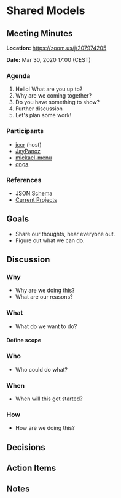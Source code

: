 # Shared Models

## Meeting Minutes

**Location:** https://zoom.us/j/207974205

**Date:** Mar 30, 2020 17:00 (CEST)

### Agenda

1. Hello! What are you up to?
2. Why are we coming together?
3. Do you have something to show?
4. Further discussion
5. Let's plan some work!

### Participants

- [jccr](https://github.com/jccr) (host)
- [JayPanoz](https://github.com/JayPanoz)
- [mickael-menu](https://github.com/mickael-menu)
- [qnga](https://github.com/qnga)

### References

- [JSON Schema](https://github.com/readium/webpub-manifest/tree/master/schema)
- [Current Projects](https://github.com/readium/architecture/blob/master/projects.md)

## Goals

- Share our thoughts, hear everyone out.
- Figure out what we can do.

## Discussion

### Why

- Why are we doing this?
- What are our reasons?

### What

- What do we want to do?

#### Define scope

### Who

- Who could do what?

### When

- When will this get started?

### How

- How are we doing this?

## Decisions

## Action Items

## Notes

